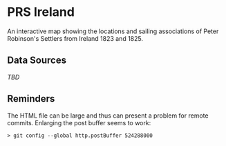 # PRS Ireland

An interactive map showing the locations and sailing associations of Peter Robinson's Settlers from Ireland 1823 and 1825.

## Data Sources

_TBD_

## Reminders

The HTML file can be large and thus can present a problem for remote commits.  Enlarging the post buffer seems to work:

```
> git config --global http.postBuffer 524288000
```

